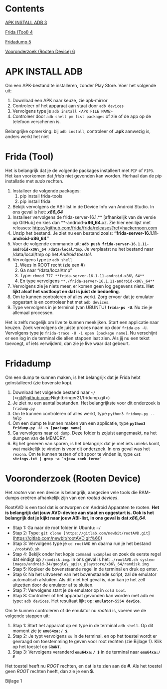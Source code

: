 ﻿# Contents
[APK INSTALL ADB	3](#_toc158559515)

[Frida (Tool)	4](#_toc158559516)

[Fridadump	5](#_toc158559517)

[Vooronderzoek (Rooten Device)	6](#_toc158559518)






# <a name="_toc158559515"></a>**APK INSTALL ADB**
Om een APK-bestand te installeren, zonder Play Store. Voer het volgende uit:

1. Download een APK naar keuze, zie apk-mirror
1. Controleer of het apparaat aan staat door `adb devices`
1. Vervolgens type je `adb install <APK FILE NAME>`
1. Controleer door `adb shell pm list packages` of zie of de app op de telefoon verschenen is.

Belangrijke opmerking: bij `adb install`, controleer of **.apk** aanwezig is, anders werkt het niet


# <a name="_toc158559516"></a>**Frida (Tool)**
Het is belangrijk dat je de volgende packages installeert met `PIP` of `PIP3`. Het kan voorkomen dat *frida* niet gevonden kan worden. Herhaal dan de pip installatie met *sudo* rechten.

1. Installeer de volgende packages:
   1. pip install frida-tools
   1. pip install frida
1. Bekijk vervolgens de ABI-list in de Device Info van Android Studio. In ons geval is het: ***x86\_64***
1. Installeer vervolgens de frida-server-16.1.\*\* [afhankelijk van de versie op GitHub] en kies dan \*\*-android-**x86\_64**.xz. Zie hier een lijst met releases: <https://github.com/frida/frida/releases?ref=hackernoon.com>
1. Unzip het bestand. Je ziet nu een bestand zoals: **“frida-server-16.1.11-android-x86\_64”**
1. Voer de volgende commando uit: **`adb push frida-server-16.1.11-android-x86\_64 /data/local/tmp`**. Je verplaatst nu het bestand naar /data/local/tmp op het *Android toestel*.
1. Vervolgens type je `adb shell`
   1. Wees in ROOT recht (zie een #)
   1. Ga naar “/data/local/tmp”
   1. Type: `chmod 777 **frida-server-16.1.11-android-x86\_64**`
   1. En type vervolgens `**./frida-server-16.1.11-android-x86\_64**`
1. Vervolgens zie je niets meer, er komen geen log gegevens niets. **Het lijkt alsof het vastloopt en dat is juist de bedoeling**.
1. Om te kunnen controleren of alles werkt. Zorg ervoor dat je emulator opgestart is en controleer het met `adb devices`.
1. Type vervolgens in je terminal (van UBUNTU) **`frida-ps -U`**. Nu zie je allemaal processen.

Het is zelfs mogelijk om live te kunnen meekijken. Start een applicatie naar keuzen. Zoek vervolgens de juiste proces naam op door `frida-ps -U`. Vervolgens type je `frida-trace -U -i open [package name]`. Nu verschijnt er een log in de terminal die allen stappen laat zien. Als jij nu een tekst toevoegt, of iets verwijderd, dan zie je live waar dat gebeurt.


# <a name="_toc158559517"></a>**Fridadump**
Om een dump te kunnen maken, is het belangrijk dat je Frida hebt geïnstalleerd (zie bovenste kop).

1. Download het volgende bestand naar `~/` (<git@github.com:Nightbringer21/fridump.git>)
1. Je ziet nu een aantal bestanden. Het belangrijkste voor dit onderzoek is `fridump.py`
1. Om te kunnen controleren of alles werkt, type `python3 fridump.py --help`
1. Om een dump te kunnen maken van een applicatie, type **`python3 fridump.py -U -s [package name]`**
1. Ga vervolgens naar `cd dump`. Deze folder is zojuist aangemaakt, na het dumpen van de MEMORY.
1. Bij het generen van sporen, is het belangrijk dat je met iets unieks komt, wat makkelijk te vinden is voor dit onderzoek. In ons geval was het `rexona`. Om te kunnen testen of dit spoor te vinden is, type **`cat strings.txt | grep -a ‘<jouw zoek term>’ `**








# <a name="_toc158559518"></a>**Vooronderzoek (Rooten Device)**
Het *rooten* van een device is belangrijk, aangezien vele tools die RAM-dumps creëren afhankelijk zijn van een *rooted devices*.

RootAVD is een tool dat is ontworpen om Android Apparaten te rooten. **Het is belangrijk dat jouw AVD-device aan staat en opgestart is. Ook is het belangrijk dat je kijkt naar jouw ABI-list, in ons geval is dat *x86\_64***.

- Stap 1: Ga naar de root folder in Ubuntu: `~/`
- Stap 2: Type: `git clone [https://gitlab.com/newbit/rootAVD.git`](https://gitlab.com/newbit/rootAVD.git%60)
- Stap 3: Vervolgens type je `cd rootAVD` en daarna run je het bestand `./rootAVD.sh`
- Stap 4: Bekijk onder het kopje `Command Examples` en zoek de eerste regel dat eindigt op `/ramdisk.img`. In ons geval is het: `./rootAVD.sh system-images/android-34/google\_apis\_playstore/x86\_64/ramdisk.img`
- Stap 5: Kopieer de bovenstaande regel in de terminal en druk op enter.
- Stap 6: Na het uitvoeren van het bovenstaande script, zal de emulator automatisch afsluiten. Als dit niet het geval is, dan kan je het zelf uitzetten door de emulator af te sluiten.
- Stap 7: Vervolgens start je de emulator op in `cold boot`. 
- Stap 8: Controleer of het apparaat gevonden kan worden met adb en type: `adb devices`. Het resultaat lijkt op: **`emulator-5554 device`**.

Om te kunnen controleren of de emulator nu *rooted* is, voeren we de volgende stappen uit:

1. Stap 1: Start het apparaat op en type in de terminal `adb shell`. Op dit moment zie je **`emu64xa:/ $`**.
1. Stap 2: Je typt vervolgens `su` in de terminal, en op het toestel wordt er gevraagd om toestemming te geven voor root rechten (zie Bijlage 1). Klik op het toestel op **`GRANT`**.
1. Stap 3: Vervolgens veranderd **`emu64xa:/ $`** in de terminal naar **`emu64xa:/ #`**

Het toestel heeft nu *ROOT* rechten, en dat is te zien aan de **#**. Als het toestel geen *ROOT* rechten heeft, dan zie je een **$**.




Bijlage 1

